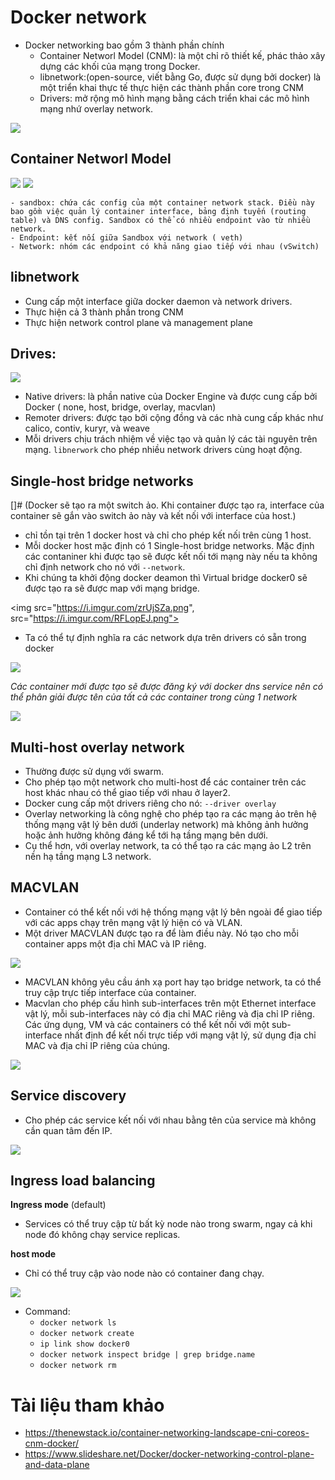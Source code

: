 # Docker network
- Docker networking bao gồm 3 thành phần chính
	- Container Networl Model (CNM): là một chỉ rõ thiết kế, phác thảo xây dựng các khối của mạng trong Docker. 
	- libnetwork:(open-source, viết bằng Go, được sử dụng bởi docker) là một triển khai thực tế thực hiện các thành phần core trong CNM
	- Drivers: mở rộng mô hình mạng bằng cách triển khai các mô hình mạng nhứ overlay network.

<img src="https://i.imgur.com/JSKVxok.png">

## Container Networl Model

<img src="https://i.imgur.com/XHVWccw.png"> <img src="https://i.imgur.com/6A8e4ja.png">

	- sandbox: chứa các config của một container network stack. Điều này bao gồm việc quản lý container interface, bảng định tuyến (routing table) và DNS config. Sandbox có thể có nhiều endpoint vào từ nhiều network.
	- Endpoint: kết nối giữa Sandbox với network ( veth)
	- Network: nhóm các endpoint có khả năng giao tiếp với nhau (vSwitch)

## libnetwork
- Cung cấp một interface giữa docker daemon và network drivers. 
- Thực hiện cả 3 thành phần trong CNM
- Thực hiện network control plane và management plane 

## Drives:

<img src="https://i.imgur.com/LMUtULe.png">

- Native drivers: là phần native của Docker Engine và được cung cấp bởi Docker ( none, host, bridge, overlay, macvlan)
- Remoter drivers: được tạo bởi cộng đồng và các nhà cung cấp khác như calico, contiv, kuryr, và weave
- Mỗi drivers chịu trách nhiệm về việc tạo và quản lý các tài nguyên trên mạng. `libnerwork` cho phép nhiều network drivers cùng hoạt động.

## Single-host bridge networks
[]# (Docker sẽ tạo ra một switch ảo. Khi container được tạo ra, interface của container sẽ gắn vào switch ảo này và kết nối với interface của host.)
- chỉ tồn tại trên 1 docker host và chỉ cho phép kết nối trên cùng 1 host.
- Mỗi docker host mặc định có 1 Single-host bridge networks. Mặc định các contaniner khi được tạo sẽ được kết nối tới mạng này nếu ta không chỉ định network cho nó với `--network`.
- Khi chúng ta khởi động docker deamon thì Virtual bridge docker0 sẽ được tạo ra sẽ được map với mạng bridge.

<img src="https://i.imgur.com/zrUjSZa.png", src="https://i.imgur.com/RFLopEJ.png">

- Ta có thể tự định nghĩa ra các network dựa trên drivers có sẵn trong docker

<img src="https://i.imgur.com/PEHtMCR.png"> 

*Các container mới được tạo sẽ được đăng ký với docker dns service nên có thể phân giải được tên của tất cả các container trong cùng 1 network*

<img src="https://i.imgur.com/bP8Q62U.png">


## Multi-host overlay network
- Thường được sử dụng với swarm.
- Cho phép tạo một network cho multi-host để các container trên các host khác nhau có thể giao tiếp với nhau ở layer2.
- Docker cung cấp một drivers riêng cho nó: `--driver overlay`
- Overlay networking là công nghệ cho phép tạo ra các mạng ảo trên hệ thống mạng vật lý bên dưới (underlay network) mà không ảnh hưởng hoặc ảnh hưởng không đáng kể tới hạ tầng mạng bên dưới.
- Cụ thể hơn, với overlay network, ta có thể tạo ra các mạng ảo L2 trên nền hạ tầng mạng L3 network. 

## MACVLAN
- Container có thể kết nối với hệ thống mạng vật lý bên ngoài để giao tiếp với các apps chạy trên mạng vật lý hiện có và VLAN.
- Một driver MACVLAN được tạo ra để làm điều này. Nó tạo cho mỗi container apps một địa chỉ MAC và IP riêng.

<img src="https://i.imgur.com/rwR7gzi.png">

- MACVLAN không yêu cầu ánh xạ port hay tạo bridge network, ta có thể truy cập trực tiếp interface của container.
- Macvlan cho phép cấu hình sub-interfaces trên một Ethernet interface vật lý, mỗi sub-interfaces này có địa chỉ MAC riêng và địa chỉ IP riêng. Các ứng dụng, VM và các containers có thể kết nối với một sub-interface nhất định để kết nối trực tiếp với mạng vật lý, sử dụng địa chỉ MAC và địa chỉ IP riêng của chúng.

<img src="https://i.imgur.com/tmjC1RM.png">

## Service discovery
- Cho phép các service kết nối với nhau bằng tên của service mà không cần quan tâm đến IP.

<img src="https://i.imgur.com/7I39d1L.png">

## Ingress load balancing
**Ingress mode** (default)
- Services có thể truy cập từ bất kỳ node nào trong swarm, ngay cả khi node đó không chạy service replicas.

**host mode**

- Chỉ có thể truy cập vào node nào có container đang chạy. 

<img src="https://i.imgur.com/hX9bk2c.png">

- Command: 
	- `docker network ls`
	- `docker network create`
	- `ip link show docker0`
	- `docker network inspect bridge | grep bridge.name`
	- `docker network rm`


# Tài liệu tham khảo
- https://thenewstack.io/container-networking-landscape-cni-coreos-cnm-docker/ 
- https://www.slideshare.net/Docker/docker-networking-control-plane-and-data-plane